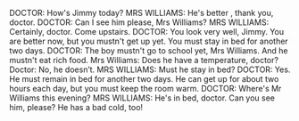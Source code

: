 DOCTOR: How's Jimmy today?
MRS WILLIAMS: He's better , thank you, doctor.
DOCTOR: Can I see him please, Mrs Williams?
MRS WILLIAMS: Certainly, doctor. Come upstairs.
DOCTOR: You look very well, Jimmy. You are better now, but you mustn't get up yet. You must stay in bed for another two days.
DOCTOR: The boy mustn't go to school yet, Mrs Williams. And he mustn't eat rich food.
Mrs Williams: Does he have a temperature, doctor?
Doctor: No, he doesn’t.
MRS WILLIAMS: Must he stay in bed?
DOCTOR: Yes. He must remain in bed for another two days. He can get up for about two hours each day, but you must keep the room warm.
DOCTOR: Where's Mr Williams this evening?
MRS WILLIAMS: He's in bed, doctor. Can you see him, please? He has a bad cold, too!
